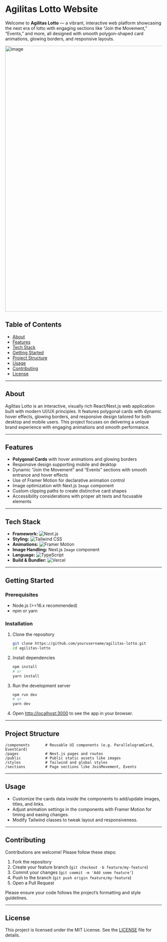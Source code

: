 # Agilitas Lotto Website

Welcome to **Agilitas Lotto** — a vibrant, interactive web platform showcasing the next era of lotto with engaging sections like “Join the Movement,” “Events,” and more, all designed with smooth polygon-shaped card animations, glowing borders, and responsive layouts.

<img width="1913" height="856" alt="image" src="https://github.com/user-attachments/assets/6a22992a-461d-468f-b039-92324c3330ed" />

## Table of Contents

* [About](#about)
* [Features](#features)
* [Tech Stack](#tech-stack)
* [Getting Started](#getting-started)
* [Project Structure](#project-structure)
* [Usage](#usage)
* [Contributing](#contributing)
* [License](#license)

---

## About

Agilitas Lotto is an interactive, visually rich React/Next.js web application built with modern UI/UX principles. It features polygonal cards with dynamic hover effects, glowing borders, and responsive design tailored for both desktop and mobile users. This project focuses on delivering a unique brand experience with engaging animations and smooth performance.

---

## Features

* **Polygonal Cards** with hover animations and glowing borders
* Responsive design supporting mobile and desktop
* Dynamic “Join the Movement” and “Events” sections with smooth entrance and hover effects
* Use of Framer Motion for declarative animation control
* Image optimization with Next.js `Image` component
* Custom clipping paths to create distinctive card shapes
* Accessibility considerations with proper alt texts and focusable elements

---

## Tech Stack

- **Framework:** ![Next.js](https://img.shields.io/badge/Next.js-black?style=flat&logo=next.js)
- **Styling:** ![Tailwind CSS](https://img.shields.io/badge/Tailwind%20CSS-blue?style=flat&logo=tailwind-css)
- **Animations:** ![Framer Motion](https://img.shields.io/badge/Framer%20Motion-pink?style=flat&logo=framer)
- **Image Handling:** Next.js `Image` component
- **Language:** ![TypeScript](https://img.shields.io/badge/TypeScript-skyblue?style=flat&logo=typescript)
- **Build & Bundler:** ![Vercel](https://img.shields.io/badge/Vercel-black?style=flat&logo=vercel)

---

## Getting Started

### Prerequisites

* Node.js (>=16.x recommended)
* npm or yarn

### Installation

1. Clone the repository

   ```bash
   git clone https://github.com/yourusername/agilitas-lotto.git
   cd agilitas-lotto
   ```

2. Install dependencies

   ```bash
   npm install
   # or
   yarn install
   ```

3. Run the development server

   ```bash
   npm run dev
   # or
   yarn dev
   ```

4. Open [http://localhost:3000](http://localhost:3000) to see the app in your browser.

---

## Project Structure

```
/components       # Reusable UI components (e.g. ParallelogramCard, EventCard)
/pages            # Next.js pages and routes
/public           # Public static assets like images
/styles           # Tailwind and global styles
/sections         # Page sections like JoinMovement, Events
```

---

## Usage

* Customize the cards data inside the components to add/update images, titles, and links.
* Adjust animation settings in the components with Framer Motion for timing and easing changes.
* Modify Tailwind classes to tweak layout and responsiveness.

---

## Contributing

Contributions are welcome! Please follow these steps:

1. Fork the repository
2. Create your feature branch (`git checkout -b feature/my-feature`)
3. Commit your changes (`git commit -m 'Add some feature'`)
4. Push to the branch (`git push origin feature/my-feature`)
5. Open a Pull Request

Please ensure your code follows the project’s formatting and style guidelines.

---

## License

This project is licensed under the MIT License. See the [LICENSE](LICENSE) file for details.
